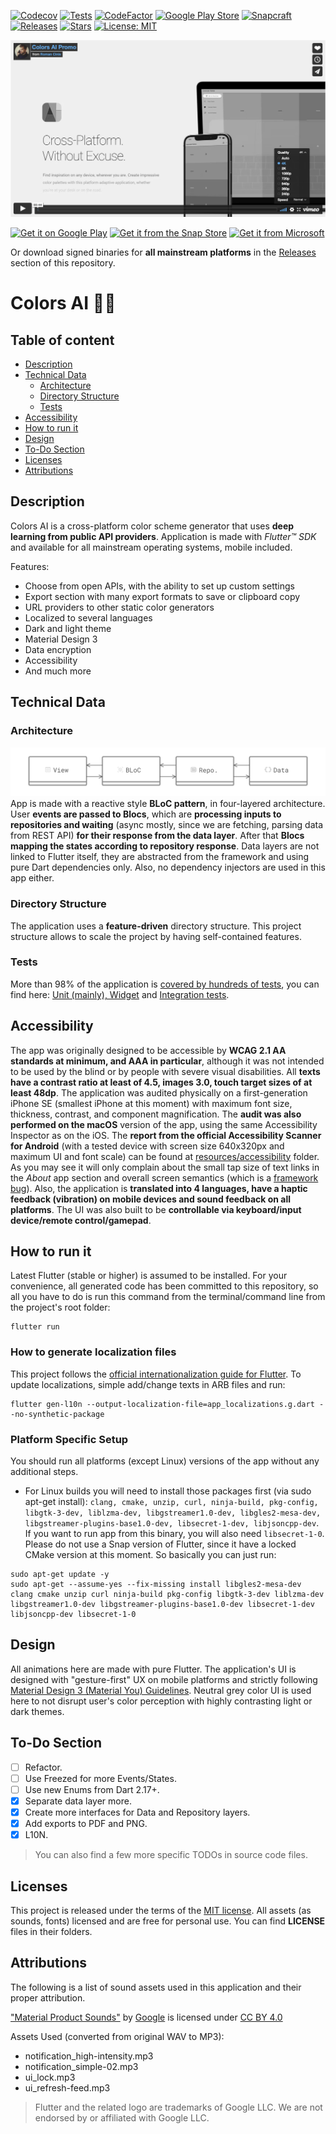 [![Codecov](https://codecov.io/gh/tsinis/colors_ai/branch/main/graph/badge.svg)](https://codecov.io/gh/tsinis/colors_ai)
[![Tests](https://github.com/tsinis/colors_ai/actions/workflows/test.yaml/badge.svg)](https://github.com/tsinis/colors_ai/actions/workflows/test.yaml)
[![CodeFactor](https://www.codefactor.io/repository/github/tsinis/colors_ai/badge)](https://www.codefactor.io/repository/github/tsinis/colors_ai)
[![Google Play Store](https://img.shields.io/endpoint?color=3A8D3A&logo=google-play&logoColor=green&label=colors-ai&url=https://play.cuzi.workers.dev/play?i=is.tsin.colors_ai.colors_ai)](https://play.google.com/store/apps/details?id=is.tsin.colors_ai.colors_ai)
[![Snapcraft](https://snapcraft.io/colors-ai/badge.svg)](https://snapcraft.io/colors-ai)
[![Releases](https://img.shields.io/github/v/release/tsinis/colors_ai)](https://github.com/tsinis/colors_ai/releases)
[![Stars](https://img.shields.io/github/stars/tsinis/colors_ai?logo=github)](https://github.com/tsinis/colors_ai/stars)
[![License: MIT](https://img.shields.io/badge/License-MIT-yellow.svg)](https://opensource.org/licenses/MIT)

[![Video](../resources/images/video_preview.jpg)](https://vimeo.com/tsinis/colors-ai)

[<img src="https://upload.wikimedia.org/wikipedia/commons/7/78/Google_Play_Store_badge_EN.svg" width="190" alt="Get it on Google Play">](https://play.google.com/store/apps/details?id=is.tsin.colors_ai.colors_ai)
[![Get it from the Snap Store](https://snapcraft.io/static/images/badges/en/snap-store-black.svg)](https://snapcraft.io/colors-ai)
[<img src="https://upload.wikimedia.org/wikipedia/commons/f/f7/Get_it_from_Microsoft_Badge.svg" width="155" alt="Get it from Microsoft">](https://apps.microsoft.com/store/detail/colors-ai/9NJVF29FV74V)

Or download signed binaries for **all mainstream platforms** in the [Releases](https://github.com/tsinis/colors_ai/releases) section of this repository.

# Colors AI 🎨🤖

## Table of content

* [Description](#description)
* [Technical Data](#technical-data)
  * [Architecture](#architecture)
  * [Directory Structure](#directory-structure)
  * [Tests](#tests)
* [Accessibility](#accessibility)
* [How to run it](#how-to-run-it)
* [Design](#design)
* [To-Do Section](#to-do-section)
* [Licenses](#licenses)
* [Attributions](#attributions)

## Description

Colors AI is a cross-platform color scheme generator that uses **deep learning from public API providers**. Application is made with *Flutter&trade; SDK* and available for all mainstream operating systems, mobile included.

Features:

* Choose from open APIs, with the ability to set up custom settings
* Export section with many export formats to save or clipboard copy
* URL providers to other static color generators
* Localized to several languages
* Dark and light theme
* Material Design 3
* Data encryption
* Accessibility
* And much more

## Technical Data

### Architecture

![Architecture](../resources/images/architecture.png)
App is made with a reactive style **BLoC pattern**, in four-layered architecture. User **events are passed to Blocs**, which are **processing inputs to repositories and waiting** (async mostly, since we are fetching, parsing data from REST API) **for their response from the data layer**. After that **Blocs mapping the states according to repository response**. Data layers are not linked to Flutter itself, they are abstracted from the framework and using pure Dart dependencies only. Also, no dependency injectors are used in this app either.

### Directory Structure

The application uses a **feature-driven** directory structure. This project structure allows to scale the project by having self-contained features.

### Tests

More than 98% of the application is [covered by hundreds of tests](https://app.codecov.io/gh/tsinis/colors_ai), you can find here: [Unit (mainly), Widget](../test/) and [Integration tests](../integration_test/).

## Accessibility

The app was originally designed to be accessible by **WCAG 2.1 AA standards at minimum, and AAA in particular**, although it was not intended to be used by the blind or by people with severe visual disabilities. All **texts have a contrast ratio at least of 4.5, images 3.0, touch target sizes of at least 48dp**. The application was audited physically on a first-generation iPhone SE (smallest iPhone at this moment) with maximum font size, thickness, contrast, and component magnification. The **audit was also performed on the macOS** version of the app, using the same Accessibility Inspector as on the iOS. The **report from the official Accessibility Scanner for Android** (with a tested device with screen size 640x320px and maximum UI and font scale) can be found at [resources/accessibility](../resources/accessibility/) folder. As you may see it will only complain about the small tap size of text links in the *About* app section and overall screen semantics (which is a [framework bug](https://github.com/flutter/flutter/issues/39531)). Also, the application is **translated into 4 languages, have a haptic feedback (vibration) on mobile devices and sound feedback on all platforms**. The UI was also built to be **controllable via keyboard/input device/remote control/gamepad**.

## How to run it

Latest Flutter (stable or higher) is assumed to be installed. For your convenience, all generated code has been committed to this repository, so all you have to do is run this command from the terminal/command line from the project's root folder:

```shell
flutter run
```

### How to generate localization files

This project follows the [official internationalization guide for Flutter](https://docs.flutter.dev/development/accessibility-and-localization/internationalization). To update localizations, simple add/change texts in ARB files and run:

```shell
flutter gen-l10n --output-localization-file=app_localizations.g.dart --no-synthetic-package
```

### Platform Specific Setup

You should run all platforms (except Linux) versions of the app without any additional steps.

* For Linux builds you will need to install those packages first (via sudo apt-get install): `clang, cmake, unzip, curl, ninja-build, pkg-config, libgtk-3-dev, liblzma-dev, libgstreamer1.0-dev, libgles2-mesa-dev, libgstreamer-plugins-base1.0-dev, libsecret-1-dev, libjsoncpp-dev`. If you want to run app from this binary, you will also need `libsecret-1-0`. Please do not use a Snap version of Flutter, since it have a locked CMake version at this moment. So basically you can just run:

```shell
sudo apt-get update -y
sudo apt-get --assume-yes --fix-missing install libgles2-mesa-dev clang cmake unzip curl ninja-build pkg-config libgtk-3-dev liblzma-dev libgstreamer1.0-dev libgstreamer-plugins-base1.0-dev libsecret-1-dev libjsoncpp-dev libsecret-1-0
```

## Design

All animations here are made with pure Flutter. The application's UI is designed with "gesture-first" UX on mobile platforms and strictly following [Material Design 3 (Material You) Guidelines](https://m3.material.io). Neutral grey color UI is used here to not disrupt user's color perception with highly contrasting light or dark themes.

## To-Do Section

* [ ] Refactor.
* [ ] Use Freezed for more Events/States.
* [ ] Use new Enums from Dart 2.17+.
* [x] Separate data layer more.
* [x] Create more interfaces for Data and Repository layers.
* [x] Add exports to PDF and PNG.
* [x] L10N.

> You can also find a few more specific TODOs in source code files.

## Licenses

This project is released under the terms of the [MIT license](../LICENSE). All assets (as sounds, fonts) licensed and are free for personal use. You can find **LICENSE** files in their folders.

## Attributions

The following is a list of sound assets used in this application and their proper attribution.

["Material Product Sounds"](https://material.io/design/sound/sound-resources.html) by [Google](https://about.google) is licensed under [CC BY 4.0](https://creativecommons.org/licenses/by/4.0/legalcode)

Assets Used (converted from original WAV to MP3):

* notification_high-intensity.mp3
* notification_simple-02.mp3
* ui_lock.mp3
* ui_refresh-feed.mp3

> Flutter and the related logo are trademarks of Google LLC. We are not endorsed by or affiliated with Google LLC.
